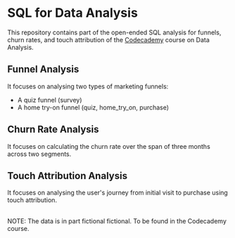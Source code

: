 # SQL for Data Analysis

This repository contains part of the open-ended SQL analysis for funnels, churn rates, and touch attribution of the [Codecademy](https://www.codecademy.com/) course on Data Analysis.

## Funnel Analysis

It focuses on analysing two types of marketing funnels:
* A quiz funnel (survey)
* A home try-on funnel (quiz, home_try_on, purchase)

## Churn Rate Analysis

It focuses on calculating the churn rate over the span of three months across two segments.

## Touch Attribution Analysis

It focuses on analysing the user's journey from initial visit to purchase using touch attribution.
    
</br>
NOTE: The data is in part fictional fictional. To be found in the Codecademy course.
